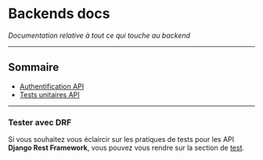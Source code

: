 # Backends docs
*Documentation relative à tout ce qui touche au backend*

________
## Sommaire

- [Authentification API](api/authen_api.md)
- [Tests unitaires API](test/testing_api.md)

__________
### Tester avec DRF
Si vous souhaitez vous éclaircir sur les pratiques de tests pour les API **Django Rest Framework**, vous pouvez vous rendre sur la section de [test](test/testing_api.md).